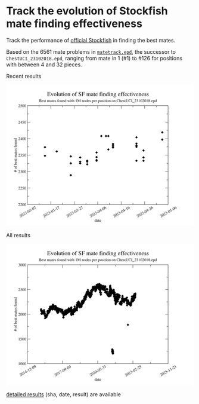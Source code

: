 #  Track the evolution of Stockfish mate finding effectiveness 

Track the performance of [official Stockfish](https://github.com/official-stockfish/Stockfish)
in finding the best mates.

Based on the 6561 mate problems in [`matetrack.epd`](matetrack.epd), the
successor to `ChestUCI_23102018.epd`, ranging from mate in 1 (#1) to #126 for 
positions with between 4 and 32 pieces.

Recent results
<p align="center">
  <img src="all_results_recent.png?raw=true">
</p>

All results
<p align="center">
  <img src="all_results.png?raw=true">
</p>

[detailed results](all_results.txt?raw=true) (sha, date, result) are available
